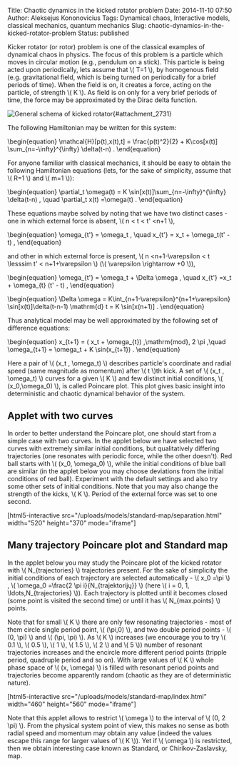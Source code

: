Title: Chaotic dynamics in the kicked rotator problem
Date: 2014-11-10 07:50
Author: Aleksejus Kononovicius
Tags: Dynamical chaos, Interactive models, classical mechanics, quantum mechanics
Slug: chaotic-dynamics-in-the-kicked-rotator-problem
Status: published

Kicker rotator (or rotor) problem is one of
the classical examples of dynamical chaos in physics. The focus of this
problem is a particle which moves in circular motion (e.g., pendulum on
a stick). This particle is being acted upon periodically, lets assume
that \\\(  T=1 \\\), by homogenous field (e.g. gravitational field, which
is being turned on periodically for a brief periods of time). When the
field is on, it creates a force, acting on the particle, of strength
\\\(  K \\\). As field is on only for a very brief periods of time, the
force may be approximated by the Dirac delta
function.<!--more-->

![General schema of kicked
rotator](/uploads/2014/10/kicked-rotor.png "
General schema of kicked rotator."){#attachment_2731} 

The following Hamiltonian may be written for this system:


\begin{equation}
 \mathcal{H}\[p(t),x(t),t\] = \frac{p(t)^2}{2} + K\cos\[x(t)\] \sum\_{n=-\infty}^{\infty} \delta(t-n) . 
\end{equation}


For anyone familiar with classical mechanics, it should be easy to
obtain the following Hamiltonian equations (lets, for the sake of
simplicity, assume that \\\(  R=1 \\\) and \\\(  m=1 \\\)):


\begin{equation}
 \partial\_t \omega(t) = K \sin\[x(t)\]\sum\_{n=-\infty}^{\infty} \delta(t-n) , \quad \partial\_t x(t) =\omega(t) . 
\end{equation}


These equations maybe solved by noting that we have two distinct cases -
one in which external force is absent, \\\(  n &lt; t &lt; t' &lt;n+1 \\\),


\begin{equation}
 \omega\_{t'} = \omega\_t , \quad x\_{t'} = x\_t + \omega\_t(t' - t) , 
\end{equation}


and other in which external force is present, \\\(  n &lt;n+1-\varepsilon &lt; t \lesssim t' &lt; n+1+\varepsilon \\\) (\\\( \varepsilon \rightarrow +0 \\\)),


\begin{equation}
 \omega\_{t'} = \omega\_t + \Delta \omega , \quad x\_{t'} =x\_t + \omega\_{t} (t' - t) , 
\end{equation}



\begin{equation}
 \Delta \omega = K\int\_{n+1-\varepsilon}^{n+1+\varepsilon} \sin\[x(t)\]\delta(t-n-1) \mathrm{d} t = K \sin\[x(n+1)\] . 
\end{equation}


Thus analytical model may be well approximated by the following set of
difference equations:


\begin{equation}
 x\_{t+1} = ( x\_t + \omega\_{t}) \,\mathrm{mod}\, 2 \pi ,\quad \omega\_{t+1} = \omega\_t + K \sin(x\_{t+1}) . 
\end{equation}


Here a pair of \\\(  (x\_t , \omega\_t) \\\) describes particle's
coordinate and radial speed (same magnitude as momentum) after \\\( t \\\)th kick. A set of \\\(  (x\_t , \omega\_t) \\\) curves for a given
\\\(  K \\\) and few distinct initial conditions, \\\(  (x\_0,\omega\_0) \\\), is called Poincare plot. This plot gives basic insight
into deterministic and chaotic dynamical behavior of the system.

Applet with two curves
----------------------

In order to better understand the Poincare plot, one should start from a
simple case with two curves. In the applet below we have selected two
curves with extremely similar initial conditions, but qualitatively
differing trajectories (one resonates with periodic force, while the
other doesn't). Red ball starts with \\\(  (x\_0, \omega\_0) \\\), while
the initial conditions of blue ball are similar (in the applet below
you may choose deviations from the initial conditions of red ball).
Experiment with the default settings and also try some other sets of
initial conditions. Note that you may also change the strength of the
kicks, \\\(  K \\\). Period of the external force was set to one second.

[html5-interactive
src="/uploads/models/standard-map/separation.html"
width="520" height="370" mode="iframe"]

Many trajectory Poincare plot and Standard map
----------------------------------------------

In the applet below you may study the Poincare plot of the kicked
rotator with \\\(  N\_{trajectories} \\\) trajectories present. For the
sake of simplicity the initial conditions of each trajectory are
selected automatically - \\\(  x\_0 =\pi \\\) , \\\(  \omega\_0 =\frac{2 \pi i}{N\_{trajektorijų}} \\\) (here \\\(  i = 0, 1, \ldots,N\_{trajectories} \\\)). Each trajectory is plotted until it becomes closed
(some point is visited the second time) or until it has \\\( N\_{max.points} \\\) points.

Note that for small \\\(  K \\\) there are only few resonating
trajectories - most of them circle single period point, \\\(  (\pi,0) \\\), and two double period points - \\\(  (0, \pi) \\\) and \\\( (\pi, \pi) \\\). As \\\(  K \\\) increases (we encourage you to try
\\\(  0.1 \\\), \\\(  0.5 \\\), \\\(  1 \\\), \\\(  1.5 \\\), \\\(  2 \\\)
and \\\(  5 \\\)) number of resonant trajectories increases and the
encircle more different period points (tripple period, quadruple period
and so on). With large values of \\\(  K \\\) whole phase space of
\\\(  (x, \omega) \\\) is filled with resonant period points and
trajectories become apparently random (chaotic as they are of
deterministic nature).

[html5-interactive
src="/uploads/models/standard-map/index.html"
width="460" height="560" mode="iframe"]

Note that this applet allows to restrict \\\(  \omega \\\) to the
interval of \\\(  (0, 2 \pi) \\\). From the physical system point of
view, this makes no sense as both radial speed and momentum may obtain
any value (indeed the values escape this range for larger values of
\\\(  K \\\)). Yet if \\\(  \omega \\\) is restricted, then we obtain
interesting case known as Standard, or Chirikov-Zaslavsky, map.
